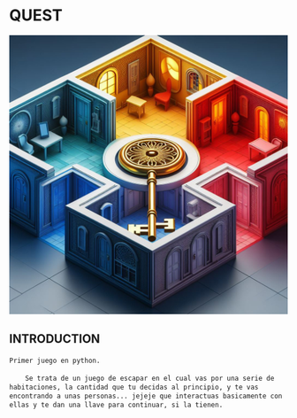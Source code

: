 # QUEST



![](https://github.com/astonymartin/QUEST/blob/main/imagen%20habitaciones.jfif)



## INTRODUCTION

    Primer juego en python.
        
        Se trata de un juego de escapar en el cual vas por una serie de habitaciones, la cantidad que tu decidas al principio, y te vas encontrando a unas personas... jejeje que interactuas basicamente con ellas y te dan una llave para continuar, si la tienen.